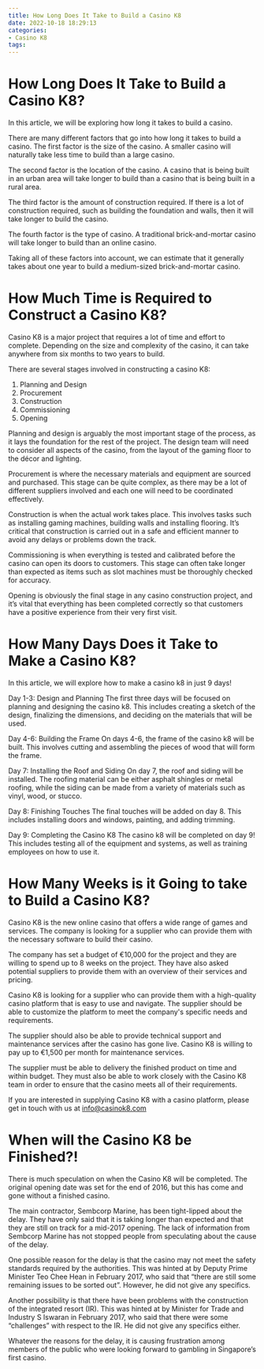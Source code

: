 ```yaml
---
title: How Long Does It Take to Build a Casino K8 
date: 2022-10-18 18:29:13
categories:
- Casino K8
tags:
---
```



#  How Long Does It Take to Build a Casino K8? 

In this article, we will be exploring how long it takes to build a casino. 

There are many different factors that go into how long it takes to build a casino. The first factor is the size of the casino. A smaller casino will naturally take less time to build than a large casino. 

The second factor is the location of the casino. A casino that is being built in an urban area will take longer to build than a casino that is being built in a rural area. 

The third factor is the amount of construction required. If there is a lot of construction required, such as building the foundation and walls, then it will take longer to build the casino. 

The fourth factor is the type of casino. A traditional brick-and-mortar casino will take longer to build than an online casino. 

Taking all of these factors into account, we can estimate that it generally takes about one year to build a medium-sized brick-and-mortar casino.

#  How Much Time is Required to Construct a Casino K8? 

Casino K8 is a major project that requires a lot of time and effort to complete. Depending on the size and complexity of the casino, it can take anywhere from six months to two years to build.

There are several stages involved in constructing a casino K8:

1. Planning and Design
2. Procurement
3. Construction
4. Commissioning
5. Opening

Planning and design is arguably the most important stage of the process, as it lays the foundation for the rest of the project. The design team will need to consider all aspects of the casino, from the layout of the gaming floor to the décor and lighting.

Procurement is where the necessary materials and equipment are sourced and purchased. This stage can be quite complex, as there may be a lot of different suppliers involved and each one will need to be coordinated effectively.

Construction is when the actual work takes place. This involves tasks such as installing gaming machines, building walls and installing flooring. It’s critical that construction is carried out in a safe and efficient manner to avoid any delays or problems down the track.

Commissioning is when everything is tested and calibrated before the casino can open its doors to customers. This stage can often take longer than expected as items such as slot machines must be thoroughly checked for accuracy.

Opening is obviously the final stage in any casino construction project, and it’s vital that everything has been completed correctly so that customers have a positive experience from their very first visit.

#  How Many Days Does it Take to Make a Casino K8? 

In this article, we will explore how to make a casino k8 in just 9 days! 

Day 1-3: Design and Planning
The first three days will be focused on planning and designing the casino k8. This includes creating a sketch of the design, finalizing the dimensions, and deciding on the materials that will be used.

Day 4-6: Building the Frame
On days 4-6, the frame of the casino k8 will be built. This involves cutting and assembling the pieces of wood that will form the frame.

Day 7: Installing the Roof and Siding
On day 7, the roof and siding will be installed. The roofing material can be either asphalt shingles or metal roofing, while the siding can be made from a variety of materials such as vinyl, wood, or stucco.

Day 8: Finishing Touches
The final touches will be added on day 8. This includes installing doors and windows, painting, and adding trimming.

Day 9: Completing the Casino K8 
The casino k8 will be completed on day 9! This includes testing all of the equipment and systems, as well as training employees on how to use it.

#  How Many Weeks is it Going to take to Build a Casino K8? 

Casino K8 is the new online casino that offers a wide range of games and services. The company is looking for a supplier who can provide them with the necessary software to build their casino. 

The company has set a budget of €10,000 for the project and they are willing to spend up to 8 weeks on the project. They have also asked potential suppliers to provide them with an overview of their services and pricing.

Casino K8 is looking for a supplier who can provide them with a high-quality casino platform that is easy to use and navigate. The supplier should be able to customize the platform to meet the company's specific needs and requirements. 

The supplier should also be able to provide technical support and maintenance services after the casino has gone live. Casino K8 is willing to pay up to €1,500 per month for maintenance services. 

The supplier must be able to delivery the finished product on time and within budget. They must also be able to work closely with the Casino K8 team in order to ensure that the casino meets all of their requirements. 

If you are interested in supplying Casino K8 with a casino platform, please get in touch with us at info@casinok8.com

#  When will the Casino K8 be Finished?!

There is much speculation on when the Casino K8 will be completed. The original opening date was set for the end of 2016, but this has come and gone without a finished casino. 

The main contractor, Sembcorp Marine, has been tight-lipped about the delay. They have only said that it is taking longer than expected and that they are still on track for a mid-2017 opening. The lack of information from Sembcorp Marine has not stopped people from speculating about the cause of the delay. 

One possible reason for the delay is that the casino may not meet the safety standards required by the authorities. This was hinted at by Deputy Prime Minister Teo Chee Hean in February 2017, who said that “there are still some remaining issues to be sorted out”. However, he did not give any specifics. 

Another possibility is that there have been problems with the construction of the integrated resort (IR). This was hinted at by Minister for Trade and Industry S Iswaran in February 2017, who said that there were some “challenges” with respect to the IR. He did not give any specifics either. 

Whatever the reasons for the delay, it is causing frustration among members of the public who were looking forward to gambling in Singapore’s first casino.